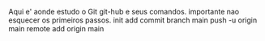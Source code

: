 Aqui e' aonde estudo o Git git-hub e seus comandos.
importante nao esquecer os primeiros passos.
init
add
commit
branch main
push -u origin main
remote add origin main